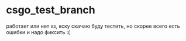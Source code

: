 # csgo_test_branch

работает или нет хз, кску скачаю буду тестить, но скорее всего есть ошибки и надо фиксить :( 
